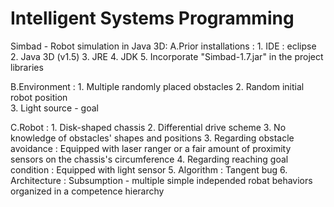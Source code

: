 # Intelligent Systems Programming
 
Simbad - Robot simulation in Java 3D:
A.Prior installations : 
	1. IDE : eclipse 
	2. Java 3D (v1.5)
	3. JRE
	4. JDK
	5. Incorporate "Simbad-1.7.jar" in the project libraries

B.Environment :
	1. Multiple randomly placed obstacles
	2. Random initial robot position 	
	3. Light source - goal
	
C.Robot :
	1. Disk-shaped chassis 
	2. Differential drive scheme
	3. No knowledge of obstacles' shapes and positions
	3. Regarding obstacle avoidance : Equipped with laser ranger or a fair amount of proximity sensors on the chassis's circumference
	4. Regarding reaching goal condition : Equipped with light sensor
	5. Algorithm : Tangent bug
	6. Architecture : Subsumption - multiple simple independed robat behaviors organized in a competence hierarchy